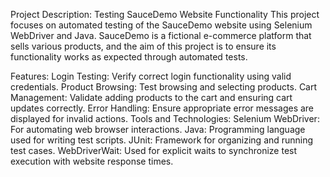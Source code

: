 Project Description: Testing SauceDemo Website Functionality
This project focuses on automated testing of the SauceDemo website using Selenium WebDriver and Java. SauceDemo is a fictional e-commerce platform that sells various products, and the aim of this project is to ensure its functionality works as expected through automated tests.

Features:
Login Testing: Verify correct login functionality using valid credentials.
Product Browsing: Test browsing and selecting products.
Cart Management: Validate adding products to the cart and ensuring cart updates correctly.
Error Handling: Ensure appropriate error messages are displayed for invalid actions.
Tools and Technologies:
Selenium WebDriver: For automating web browser interactions.
Java: Programming language used for writing test scripts.
JUnit: Framework for organizing and running test cases.
WebDriverWait: Used for explicit waits to synchronize test execution with website response times.

